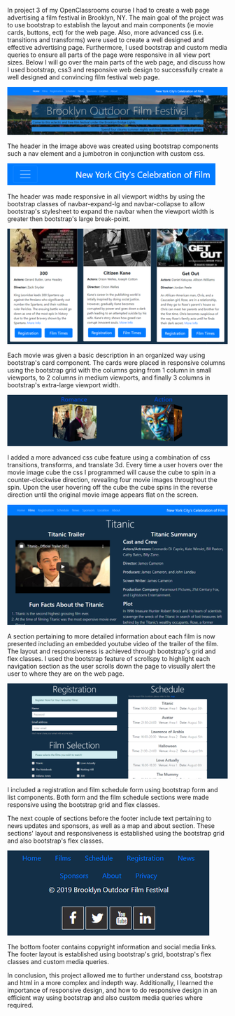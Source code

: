 In project 3 of my OpenClassrooms course I had to create a web page advertising a film festival in Brooklyn, NY.  The main goal of the project was to use bootstrap to establish the layout and main components (ie movie cards, buttons, ect) for the web page.  Also, more advanced css (i.e. transitions and transforms) were used to create a well designed and effective advertising page.  Furthermore, I used bootstrap and custom media queries to ensure all parts of the page were responsive in all view port sizes. Below I will go over the main parts of the web page, and discuss how I used bootstrap, css3 and responsive web design to successfully create a well designed and convincing film festival web page.

!['header'](https://github.com/mbdev95/OpenClassrooms-Project-3-Brooklyn-Film-Festival/blob/master/img/Project-3-README-Images/Header.PNG)

The header in the image above was created using bootstrap components such a nav element and a jumbotron in conjunction with custom css.  

!['responsive header'](https://github.com/mbdev95/OpenClassrooms-Project-3-Brooklyn-Film-Festival/blob/master/img/Project-3-README-Images/Responsive-Header.PNG)

The header was made responsive in all viewport widths by using the bootstrap classes of navbar-expand-lg and navbar-collapse to allow bootstrap's stylesheet to expand the navbar when the viewport width is greater then bootstrap's large break-point.

!['movie cards'](https://github.com/mbdev95/OpenClassrooms-Project-3-Brooklyn-Film-Festival/blob/master/img/Project-3-README-Images/Movie-Cards-Component.PNG)

Each movie was given a basic description in an organized way using bootstrap's card component. The cards were placed in responsive columns using the bootstrap grid with the columns going from 1 column in small viewports, to 2 columns in medium viewports, and finally 3 columns in bootstrap's extra-large viewport width.

!['3D movie image cubes'](https://github.com/mbdev95/OpenClassrooms-Project-3-Brooklyn-Film-Festival/blob/master/img/Project-3-README-Images/3D-Movie-Image-Cubes.PNG)

I added a more advanced css cube feature using a combination of css transitions, transforms, and translate 3d. Every time a user hovers over the movie image cube the css I programmed will cause the cube to spin in a counter-clockwise direction, revealing four movie images throughout the spin.  Upon the user hovering off the cube the cube spins in the reverse direction until the original movie image appears flat on the screen.

!['detailed movie section'](https://github.com/mbdev95/OpenClassrooms-Project-3-Brooklyn-Film-Festival/blob/master/img/Project-3-README-Images/Detailed-Movie-Section.PNG)

A section pertaining to more detailed information about each film is now presented including an embedded youtube video of the trailer of the film. The layout and responsiveness is achieved through bootstrap's grid and flex classes. I used the bootstrap feature of scrollspy to highlight each navigation section as the user scrolls down the page to visually alert the user to where they are on the web page.

!['form/schedule'](https://github.com/mbdev95/OpenClassrooms-Project-3-Brooklyn-Film-Festival/blob/master/img/Project-3-README-Images/Forms-Schedule.PNG)

I included a registration and film schedule form using bootstrap form and list components.  Both form and the film schedule sections were made responsive using the bootstrap grid and flex classes.

The next couple of sections before the footer include text pertaining to news updates and sponsors, as well as a map and about section.  These sections' layout and responsiveness is established using the bootstrap grid and also bootstrap's flex classes.

!['responsive footer'](https://github.com/mbdev95/OpenClassrooms-Project-3-Brooklyn-Film-Festival/blob/master/img/Project-3-README-Images/Responive-Footer.PNG)

The bottom footer contains copyright information and social media links.  The footer layout is established using bootstrap's grid, bootstrap's flex classes and custom media queries.

In conclusion, this project allowed me to further understand css, bootstrap and html in a more complex and indepth way. Additionally, I learned the importance of responsive design, and how to do responsive design in an efficient way using bootstrap and also custom media queries where required.
